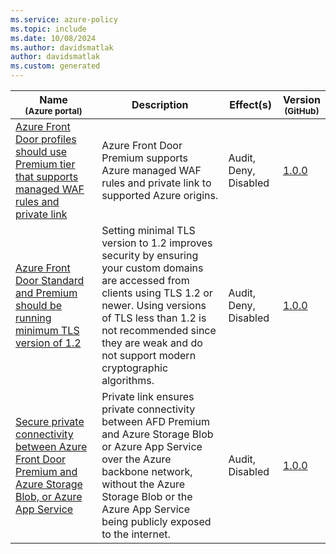 ```yaml
---
ms.service: azure-policy
ms.topic: include
ms.date: 10/08/2024
ms.author: davidsmatlak
author: davidsmatlak
ms.custom: generated
---
```


|Name<br /><sub>(Azure portal)</sub> |Description |Effect(s) |Version<br /><sub>(GitHub)</sub> |
|---|---|---|---|
|[Azure Front Door profiles should use Premium tier that supports managed WAF rules and private link](https://portal.azure.com/#blade/Microsoft_Azure_Policy/PolicyDetailBlade/definitionId/%2Fproviders%2FMicrosoft.Authorization%2FpolicyDefinitions%2Fdfc212af-17ea-423a-9dcb-91e2cb2caa6b) |Azure Front Door Premium supports Azure managed WAF rules and private link to supported Azure origins. |Audit, Deny, Disabled |[1.0.0](https://github.com/Azure/azure-policy/blob/master/built-in-policies/policyDefinitions/CDN/AFD_Premium_Sku_Audit.json) |
|[Azure Front Door Standard and Premium should be running minimum TLS version of 1.2](https://portal.azure.com/#blade/Microsoft_Azure_Policy/PolicyDetailBlade/definitionId/%2Fproviders%2FMicrosoft.Authorization%2FpolicyDefinitions%2F679da822-78a7-4eff-8fff-a899454a9970) |Setting minimal TLS version to 1.2 improves security by ensuring your custom domains are accessed from clients using TLS 1.2 or newer. Using versions of TLS less than 1.2 is not recommended since they are weak and do not support modern cryptographic algorithms. |Audit, Deny, Disabled |[1.0.0](https://github.com/Azure/azure-policy/blob/master/built-in-policies/policyDefinitions/CDN/AFD_Standard_Premium_MinimumTls_Audit.json) |
|[Secure private connectivity between Azure Front Door Premium and Azure Storage Blob, or Azure App Service](https://portal.azure.com/#blade/Microsoft_Azure_Policy/PolicyDetailBlade/definitionId/%2Fproviders%2FMicrosoft.Authorization%2FpolicyDefinitions%2Fdaba2cce-8326-4af3-b049-81a362da024d) |Private link ensures private connectivity between AFD Premium and Azure Storage Blob or Azure App Service over the Azure backbone network, without the Azure Storage Blob or the Azure App Service being publicly exposed to the internet. |Audit, Disabled |[1.0.0](https://github.com/Azure/azure-policy/blob/master/built-in-policies/policyDefinitions/CDN/AFD_Premium_PrivateLink_Enabled_Audit.json) |
